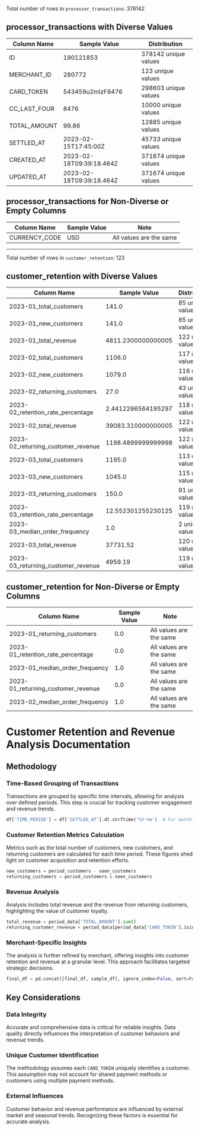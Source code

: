Total number of rows in `processor_transactions`: 378142

## processor_transactions with Diverse Values

| Column Name | Sample Value | Distribution |
|-------------|--------------|--------------|
| ID | 190121853 | 378142 unique values |
| MERCHANT_ID | 280772 | 123 unique values |
| CARD_TOKEN | 543459u2mIzF8476 | 298603 unique values |
| CC_LAST_FOUR | 8476 | 10000 unique values |
| TOTAL_AMOUNT | 99.86 | 12885 unique values |
| SETTLED_AT | 2023-02-15T17:45:00Z | 45733 unique values |
| CREATED_AT | 2023-02-18T09:39:18.464Z | 371674 unique values |
| UPDATED_AT | 2023-02-18T09:39:18.464Z | 371674 unique values |

## processor_transactions for Non-Diverse or Empty Columns

| Column Name | Sample Value | Note |
|-------------|--------------|------|
| CURRENCY_CODE | USD | All values are the same |



---------------------------------------------------
Total number of rows in `customer_retention`: 123

## customer_retention with Diverse Values

| Column Name | Sample Value | Distribution |
|-------------|--------------|--------------|
| 2023-01_total_customers | 141.0 | 85 unique values |
| 2023-01_new_customers | 141.0 | 85 unique values |
| 2023-01_total_revenue | 4811.2300000000005 | 122 unique values |
| 2023-02_total_customers | 1106.0 | 117 unique values |
| 2023-02_new_customers | 1079.0 | 116 unique values |
| 2023-02_returning_customers | 27.0 | 43 unique values |
| 2023-02_retention_rate_percentage | 2.4412296564195297 | 118 unique values |
| 2023-02_total_revenue | 39083.310000000005 | 122 unique values |
| 2023-02_returning_customer_revenue | 1198.4899999999998 | 122 unique values |
| 2023-03_total_customers | 1195.0 | 113 unique values |
| 2023-03_new_customers | 1045.0 | 115 unique values |
| 2023-03_returning_customers | 150.0 | 91 unique values |
| 2023-03_retention_rate_percentage | 12.552301255230125 | 119 unique values |
| 2023-03_median_order_frequency | 1.0 | 2 unique values |
| 2023-03_total_revenue | 37731.52 | 120 unique values |
| 2023-03_returning_customer_revenue | 4959.19 | 119 unique values |

## customer_retention for Non-Diverse or Empty Columns

| Column Name | Sample Value | Note |
|-------------|--------------|------|
| 2023-01_returning_customers | 0.0 | All values are the same |
| 2023-01_retention_rate_percentage | 0.0 | All values are the same |
| 2023-01_median_order_frequency | 1.0 | All values are the same |
| 2023-01_returning_customer_revenue | 0.0 | All values are the same |
| 2023-02_median_order_frequency | 1.0 | All values are the same |



# Customer Retention and Revenue Analysis Documentation

## Methodology

### Time-Based Grouping of Transactions
Transactions are grouped by specific time intervals, allowing for analysis over defined periods. This step is crucial for tracking customer engagement and revenue trends.

```python
df['TIME_PERIOD'] = df['SETTLED_AT'].dt.strftime('%Y-%m')  # For monthly grouping
```

### Customer Retention Metrics Calculation
Metrics such as the total number of customers, new customers, and returning customers are calculated for each time period. These figures shed light on customer acquisition and retention efforts.

```python
new_customers = period_customers - seen_customers
returning_customers = period_customers & seen_customers
```

### Revenue Analysis
Analysis includes total revenue and the revenue from returning customers, highlighting the value of customer loyalty.

```python
total_revenue = period_data['TOTAL_AMOUNT'].sum()
returning_customer_revenue = period_data[period_data['CARD_TOKEN'].isin(returning_customers)]['TOTAL_AMOUNT'].sum()
```

### Merchant-Specific Insights
The analysis is further refined by merchant, offering insights into customer retention and revenue at a granular level. This approach facilitates targeted strategic decisions.

```python
final_df = pd.concat([final_df, sample_df], ignore_index=False, sort=False)
```

## Key Considerations

### Data Integrity
Accurate and comprehensive data is critical for reliable insights. Data quality directly influences the interpretation of customer behaviors and revenue trends.

### Unique Customer Identification
The methodology assumes each `CARD_TOKEN` uniquely identifies a customer. This assumption may not account for shared payment methods or customers using multiple payment methods.

### External Influences
Customer behavior and revenue performance are influenced by external market and seasonal trends. Recognizing these factors is essential for accurate analysis.
